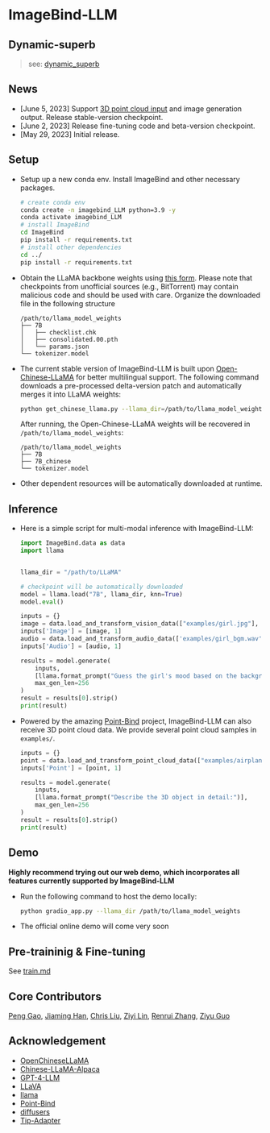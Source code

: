 # ImageBind-LLM

## Dynamic-superb

> see: [dynamic_superb](dynamic_superb.md)


## News

* [June 5, 2023] Support [3D point cloud input](https://github.com/ZrrSkywalker/Point-Bind) and image generation output. Release stable-version checkpoint.
* [June 2, 2023] Release fine-tuning code and beta-version checkpoint.
* [May 29, 2023] Initial release.


## Setup

* Setup up a new conda env. Install ImageBind and other necessary packages.
  ```bash
  # create conda env
  conda create -n imagebind_LLM python=3.9 -y
  conda activate imagebind_LLM
  # install ImageBind
  cd ImageBind
  pip install -r requirements.txt
  # install other dependencies
  cd ../
  pip install -r requirements.txt
  ```

* Obtain the LLaMA backbone weights using [this form](https://forms.gle/jk851eBVbX1m5TAv5). Please note that checkpoints from unofficial sources (e.g., BitTorrent) may contain malicious code and should be used with care. Organize the downloaded file in the following structure
  ```
  /path/to/llama_model_weights
  ├── 7B
  │   ├── checklist.chk
  │   ├── consolidated.00.pth
  │   └── params.json
  └── tokenizer.model
  ```
  
* The current stable version of ImageBind-LLM is built upon [Open-Chinese-LLaMA](https://github.com/OpenLMLab/OpenChineseLLaMA) for better multilingual support. The following command downloads a pre-processed delta-version patch and automatically merges it into LLaMA weights:
  ```bash
  python get_chinese_llama.py --llama_dir=/path/to/llama_model_weights
  ```
  After running, the Open-Chinese-LLaMA weights will be recovered in `/path/to/llama_model_weights`:
  ```
  /path/to/llama_model_weights
  ├── 7B
  ├── 7B_chinese
  └── tokenizer.model
  ```
  
* Other dependent resources will be automatically downloaded at runtime. 
## Inference

* Here is a simple script for multi-modal inference with ImageBind-LLM:

  ```python
  import ImageBind.data as data
  import llama
  
  
  llama_dir = "/path/to/LLaMA"
  
  # checkpoint will be automatically downloaded
  model = llama.load("7B", llama_dir, knn=True)
  model.eval()
  
  inputs = {}
  image = data.load_and_transform_vision_data(["examples/girl.jpg"], device='cuda')
  inputs['Image'] = [image, 1]
  audio = data.load_and_transform_audio_data(['examples/girl_bgm.wav'], device='cuda')
  inputs['Audio'] = [audio, 1]
  
  results = model.generate(
      inputs,
      [llama.format_prompt("Guess the girl's mood based on the background music and explain the reason?")],
      max_gen_len=256
  )
  result = results[0].strip()
  print(result)
  ```

* Powered by the amazing [Point-Bind](https://github.com/ZrrSkywalker/Point-Bind) project, ImageBind-LLM can also receive 3D point cloud data.    We provide several point cloud samples in `examples/`.

  ```python
  inputs = {}
  point = data.load_and_transform_point_cloud_data(["examples/airplane.pt"], device='cuda')
  inputs['Point'] = [point, 1]
  
  results = model.generate(
      inputs,
      [llama.format_prompt("Describe the 3D object in detail:")],
      max_gen_len=256
  )
  result = results[0].strip()
  print(result)
  ```

## Demo
**Highly recommend trying out our web demo, which incorporates all features currently supported by ImageBind-LLM**



* Run the following command to host the demo locally:
  ``` bash
  python gradio_app.py --llama_dir /path/to/llama_model_weights
  ```

* The official online demo will come very soon

## Pre-traininig & Fine-tuning
See [train.md](docs/train.md)

## Core Contributors
[Peng Gao](https://scholar.google.com/citations?user=_go6DPsAAAAJ&hl=zh-CN), [Jiaming Han](https://csuhan.com), [Chris Liu](https://github.com/ChrisLiu6), [Ziyi Lin](https://github.com/linziyi96), [Renrui Zhang](https://github.com/ZrrSkywalker), [Ziyu Guo](https://scholar.google.com/citations?user=a6ZGNTEAAAAJ&hl=zh-CN&oi=ao)

## Acknowledgement
+ [OpenChineseLLaMA](https://github.com/OpenLMLab/OpenChineseLLaMA)
+ [Chinese-LLaMA-Alpaca](https://github.com/ymcui/Chinese-LLaMA-Alpaca)
+ [GPT-4-LLM](https://github.com/Instruction-Tuning-with-GPT-4/GPT-4-LLM)
+ [LLaVA](https://github.com/haotian-liu/LLaVA)
+ [llama](https://github.com/facebookresearch/llama)
+ [Point-Bind](https://github.com/ZrrSkywalker/Point-Bind)
+ [diffusers](https://github.com/huggingface/diffusers)
+ [Tip-Adapter](https://github.com/gaopengcuhk/Tip-Adapter)

